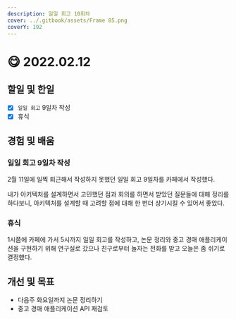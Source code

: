 ```yaml
---
description: 일일 회고 10회차
cover: ../.gitbook/assets/Frame 85.png
coverY: 192
---
```


# 😋 2022.02.12

## 할일 및 한일

* [x] `일일 회고` 9일차 작성
* [x] 휴식

## 경험 및 배움

### 일일 회고 9일차 작성

2월 11일에 일찍 퇴근해서 작성하지 못했던 일일 회고 9일차를 카페에서 작성했다.

내가 아키텍처를 설계하면서 고민했던 점과 회의를 하면서 받았던 질문들에 대해 정리를 하다보니, 아키텍처를 설계할 때 고려할 점에 대해 한 번더 상기시킬 수 있어서 좋았다.

### 휴식

1시쯤에 카페에 가서 5시까지 일일 회고를 작성하고, 논문 정리와 중고 경매 애플리케이션을 구현하기 위해 연구실로 갔으나 친구로부터 놀자는 전화를 받고 오늘은 좀 쉬기로 결정했다.

## 개선 및 목표

* 다음주 화요일까지 논문 정리하기
* 중고 경매 애플리케이션 API 재검토
